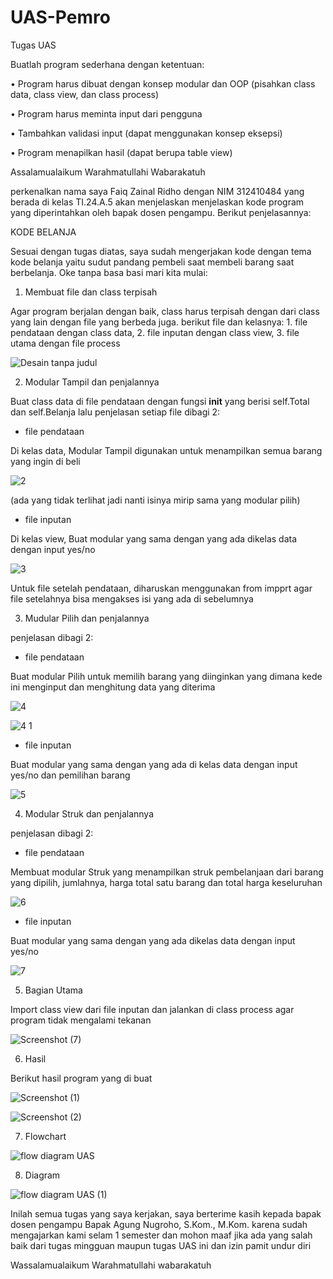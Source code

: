 # UAS-Pemro

Tugas UAS

Buatlah program sederhana dengan ketentuan:

• Program harus dibuat dengan konsep modular dan OOP (pisahkan class data, class view, dan class process)

• Program harus meminta input dari pengguna

• Tambahkan validasi input (dapat menggunakan konsep eksepsi)

• Program menapilkan hasil (dapat berupa table view)

Assalamualaikum Warahmatullahi Wabarakatuh

perkenalkan nama saya Faiq Zainal Ridho dengan NIM 312410484 yang berada di kelas TI.24.A.5 akan menjelaskan menjelaskan kode program yang diperintahkan oleh bapak dosen pengampu. Berikut penjelasannya:

KODE BELANJA

Sesuai dengan tugas diatas, saya sudah mengerjakan kode dengan tema kode belanja yaitu sudut pandang pembeli saat membeli barang saat berbelanja. Oke tanpa basa basi mari kita mulai:

1. Membuat file dan class terpisah

Agar program berjalan dengan baik, class harus terpisah dengan dari class yang lain dengan file yang berbeda juga. berikut file dan kelasnya: 1. file pendataan dengan class data, 2. file inputan dengan class view, 3. file utama dengan file process

![Desain tanpa judul](https://github.com/user-attachments/assets/15e933b5-3b99-4cac-883e-25e9a06478ba)

2. Modular Tampil dan penjalannya

Buat class data di file pendataan dengan fungsi __init__ yang berisi self.Total dan self.Belanja lalu penjelasan setiap file dibagi 2:

- file pendataan

Di kelas data, Modular Tampil digunakan untuk menampilkan semua barang yang ingin di beli

![2](https://github.com/user-attachments/assets/de3aed28-2943-4d8c-8a80-cb4ad020c9cc)

(ada yang tidak terlihat jadi nanti isinya mirip sama yang modular pilih)

- file inputan

Di kelas view, Buat modular yang sama dengan yang ada dikelas data dengan input yes/no

![3](https://github.com/user-attachments/assets/163669e0-f6a5-4f6c-a817-7a126381948e)

Untuk file setelah pendataan, diharuskan menggunakan from impprt agar file setelahnya bisa mengakses isi yang ada di sebelumnya

3. Mudular Pilih dan penjalannya

penjelasan dibagi 2:

- file pendataan

Buat modular Pilih untuk memilih barang yang diinginkan yang dimana kede ini menginput dan menghitung data yang diterima

![4](https://github.com/user-attachments/assets/0a09afbd-65ea-4832-a9e6-84499eac2aa6)

![4 1](https://github.com/user-attachments/assets/b76b6eaa-7dd5-4de8-bf1e-2244a34b1073)

- file inputan

Buat modular yang sama dengan yang ada di kelas data dengan input yes/no dan pemilihan barang

![5](https://github.com/user-attachments/assets/d0f79951-d59f-41f8-b37a-a005ef703d9c)

4. Modular Struk dan penjalannya

penjelasan dibagi 2:

- file pendataan

Membuat modular Struk yang menampilkan struk pembelanjaan dari barang yang dipilih, jumlahnya, harga total satu barang dan total harga keseluruhan

![6](https://github.com/user-attachments/assets/8a382271-5a84-4e9d-816b-0811fc1247b9)

- file inputan

Buat modular yang sama dengan yang ada dikelas data dengan input yes/no

![7](https://github.com/user-attachments/assets/7bd21fad-4915-4e40-abf1-39dc6c9b1974)

5. Bagian Utama

Import class view dari file inputan dan jalankan di class process agar program tidak mengalami tekanan

![Screenshot (7)](https://github.com/user-attachments/assets/90a87d8e-984d-4bef-bd9c-3c227867a752)

6. Hasil

Berikut hasil program yang di buat

![Screenshot (1)](https://github.com/user-attachments/assets/f39df790-f7a6-443f-be81-47f4eb55f58b)

![Screenshot (2)](https://github.com/user-attachments/assets/5441fa16-ce66-4d24-8561-be9654b41017)

7. Flowchart

![flow   diagram UAS](https://github.com/user-attachments/assets/bd7d13f6-af69-475a-89a6-53eb5123eba3)

8. Diagram

![flow   diagram UAS (1)](https://github.com/user-attachments/assets/6ebea685-f508-4698-90be-ec75a67f689a)

Inilah semua tugas yang saya kerjakan, saya berterime kasih kepada bapak dosen pengampu Bapak Agung Nugroho, S.Kom., M.Kom. karena sudah mengajarkan kami selam 1 semester dan mohon maaf jika ada yang salah baik dari tugas mingguan maupun tugas UAS ini dan izin pamit undur diri

Wassalamualaikum Warahmatullahi wabarakatuh
